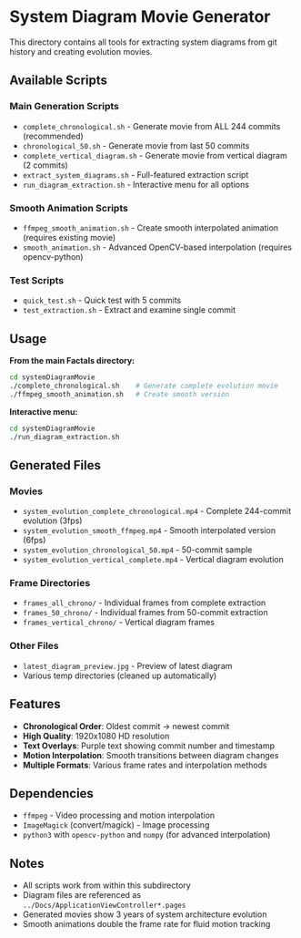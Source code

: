 # System Diagram Movie Generator

This directory contains all tools for extracting system diagrams from git history and creating evolution movies.

## Available Scripts

### Main Generation Scripts
- `complete_chronological.sh` - Generate movie from ALL 244 commits (recommended)
- `chronological_50.sh` - Generate movie from last 50 commits
- `complete_vertical_diagram.sh` - Generate movie from vertical diagram (2 commits)
- `extract_system_diagrams.sh` - Full-featured extraction script
- `run_diagram_extraction.sh` - Interactive menu for all options

### Smooth Animation Scripts  
- `ffmpeg_smooth_animation.sh` - Create smooth interpolated animation (requires existing movie)
- `smooth_animation.sh` - Advanced OpenCV-based interpolation (requires opencv-python)

### Test Scripts
- `quick_test.sh` - Quick test with 5 commits
- `test_extraction.sh` - Extract and examine single commit

## Usage

**From the main Factals directory:**
```bash
cd systemDiagramMovie
./complete_chronological.sh    # Generate complete evolution movie
./ffmpeg_smooth_animation.sh   # Create smooth version
```

**Interactive menu:**
```bash
cd systemDiagramMovie  
./run_diagram_extraction.sh
```

## Generated Files

### Movies
- `system_evolution_complete_chronological.mp4` - Complete 244-commit evolution (3fps)
- `system_evolution_smooth_ffmpeg.mp4` - Smooth interpolated version (6fps)
- `system_evolution_chronological_50.mp4` - 50-commit sample
- `system_evolution_vertical_complete.mp4` - Vertical diagram evolution

### Frame Directories
- `frames_all_chrono/` - Individual frames from complete extraction
- `frames_50_chrono/` - Individual frames from 50-commit extraction
- `frames_vertical_chrono/` - Vertical diagram frames

### Other Files
- `latest_diagram_preview.jpg` - Preview of latest diagram
- Various temp directories (cleaned up automatically)

## Features

- **Chronological Order**: Oldest commit → newest commit
- **High Quality**: 1920x1080 HD resolution  
- **Text Overlays**: Purple text showing commit number and timestamp
- **Motion Interpolation**: Smooth transitions between diagram changes
- **Multiple Formats**: Various frame rates and interpolation methods

## Dependencies

- `ffmpeg` - Video processing and motion interpolation
- `ImageMagick` (convert/magick) - Image processing
- `python3` with `opencv-python` and `numpy` (for advanced interpolation)

## Notes

- All scripts work from within this subdirectory
- Diagram files are referenced as `../Docs/ApplicationViewController*.pages`
- Generated movies show 3 years of system architecture evolution
- Smooth animations double the frame rate for fluid motion tracking